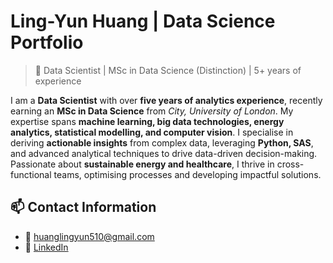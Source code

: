 # Ling-Yun Huang | Data Science Portfolio

> 📍 Data Scientist | MSc in Data Science (Distinction) | 5+ years of experience  

I am a **Data Scientist** with over **five years of analytics experience**, recently earning an **MSc in Data Science** from *City, University of London*. My expertise spans **machine learning, big data technologies, energy analytics, statistical modelling, and computer vision**. I specialise in deriving **actionable insights** from complex data, leveraging **Python, SAS**, and advanced analytical techniques to drive data-driven decision-making. Passionate about **sustainable energy and healthcare**, I thrive in cross-functional teams, optimising processes and developing impactful solutions.

## **📫 Contact Information**

- 📧 huanglingyun510@gmail.com
- 🔗 [LinkedIn](https://www.linkedin.com/in/Ling-Yun-Huang/)
